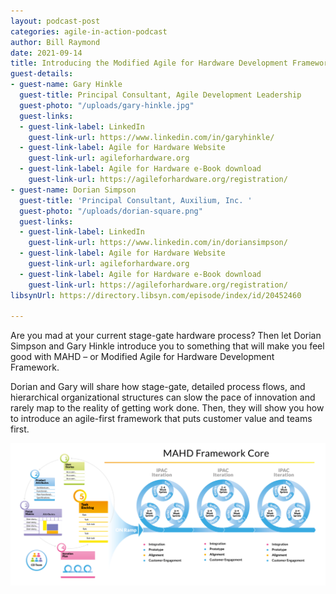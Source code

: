 ```yaml
---
layout: podcast-post
categories: agile-in-action-podcast
author: Bill Raymond
date: 2021-09-14
title: Introducing the Modified Agile for Hardware Development Framework
guest-details:
- guest-name: Gary Hinkle
  guest-title: Principal Consultant, Agile Development Leadership
  guest-photo: "/uploads/gary-hinkle.jpg"
  guest-links:
  - guest-link-label: LinkedIn
    guest-link-url: https://www.linkedin.com/in/garyhinkle/
  - guest-link-label: Agile for Hardware Website
    guest-link-url: agileforhardware.org
  - guest-link-label: Agile for Hardware e-Book download
    guest-link-url: https://agileforhardware.org/registration/
- guest-name: Dorian Simpson
  guest-title: 'Principal Consultant, Auxilium, Inc. '
  guest-photo: "/uploads/dorian-square.png"
  guest-links:
  - guest-link-label: LinkedIn
    guest-link-url: https://www.linkedin.com/in/doriansimpson/
  - guest-link-label: Agile for Hardware Website
    guest-link-url: agileforhardware.org
  - guest-link-label: Agile for Hardware e-Book download
    guest-link-url: https://agileforhardware.org/registration/
libsynUrl: https://directory.libsyn.com/episode/index/id/20452460

---
```

Are you mad at your current stage-gate hardware process? Then let Dorian Simpson and Gary Hinkle introduce you to something that will make you feel good with MAHD – or Modified Agile for Hardware Development Framework.

Dorian and Gary will share how stage-gate, detailed process flows, and hierarchical organizational structures can slow the pace of innovation and rarely map to the reality of getting work done. Then, they will show you how to introduce an agile-first framework that puts customer value and teams first.

![](/uploads/mahd-core-8_21_21-w_margin_1600-1536x695.png)